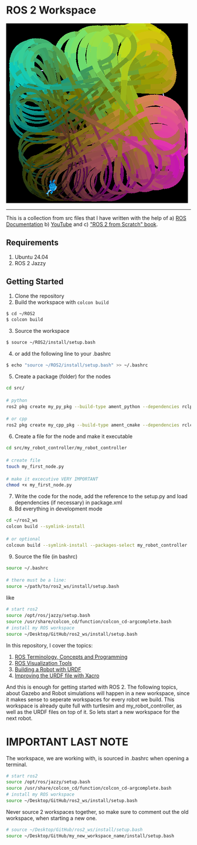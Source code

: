 # ROS 2 Workspace
![Turtlesim](docs/media/turtlesim.png)

***

This is a collection from src files that I have written with the help of a) [ROS Documentation](https://docs.ros.org/en/jazzy/Tutorials.html) b) [YouTube](https://www.youtube.com/@RoboticsBackEnd) and c) ["ROS 2 from Scratch" book](https://www.amazon.de/ROS-Scratch-started-robotics-applications/dp/B0DJCFC29Q?source=ps-sl-shoppingads-lpcontext&ref_=fplfs&psc=1&smid=A3JWKAKR8XB7XF&language=de_DE).

## Requirements
1. Ubuntu 24.04
2. ROS 2 Jazzy

## Getting Started
1. Clone the repository
2. Build the workspace with `colcon build`
```bash
$ cd ~/ROS2
$ colcon build
```
3. Source the workspace
```bash
$ source ~/ROS2/install/setup.bash
```
4. or add the following line to your .bashrc
```bash
$ echo "source ~/ROS2/install/setup.bash" >> ~/.bashrc
```
5. Create a package (folder) for the nodes
```bash
cd src/

# python
ros2 pkg create my_py_pkg --build-type ament_python --dependencies rclpy

# or cpp
ros2 pkg create my_cpp_pkg --build-type ament_cmake --dependencies rclcpp
```
6. Create a file for the node and make it executable
```bash
cd src/my_robot_controller/my_robot_controller

# create file
touch my_first_node.py

# make it excecutive VERY IMPORTANT
chmod +x my_first_node.py
```
7. Write the code for the node, add the reference to the setup.py and load dependencies (if necessary) in package.xml
8. Bd everything in development mode
```bash
cd ~/ros2_ws
colcon build --symlink-install 

# or optional
colcoun build --symlink-install --packages-select my_robot_controller
```
9. Source the file (in bashrc)
```bash
source ~/.bashrc

# there must be a line:
source ~/path/to/ros2_ws/install/setup.bash
```
like
```bash
# start ros2
source /opt/ros/jazzy/setup.bash
source /usr/share/colcon_cd/function/colcon_cd-argcomplete.bash
# install my ROS workspace
source ~/Desktop/GitHub/ros2_ws/install/setup.bash
```

In this repository, I cover the topics:
1. [ROS Terminology, Concepts and Programming](docs/Ros_terminology.md)
2. [ROS Visualization Tools](docs/Ros_visualization_tools.md)
3. [Building a Robot with URDF](docs/Building_a_robot_with_URDF.md)
4. [Improving the URDF file with Xacro](docs/Improving_URDF_with_Xacro.md)


And this is enough for getting started with ROS 2. The following topics, about Gazebo and Robot simulations will happen in a new workspace, since it makes sense to seperate workspaces for every robot we build. This workspace is already quite full with turtlesim and my_robot_controller, as well as the URDF files on top of it. So lets start a new workspace for the next robot.


# IMPORTANT LAST NOTE
The workspace, we are working with, is sourced in .bashrc when opening a terminal. 

```bash
# start ros2
source /opt/ros/jazzy/setup.bash
source /usr/share/colcon_cd/function/colcon_cd-argcomplete.bash
# install my ROS workspace
source ~/Desktop/GitHub/ros2_ws/install/setup.bash
```

Never source 2 workspaces together, so make sure to comment out the old workspace, when starting a new one. 

```bash
# source ~/Desktop/GitHub/ros2_ws/install/setup.bash
source ~/Desktop/GitHub/my_new_workspace_name/install/setup.bash
```
